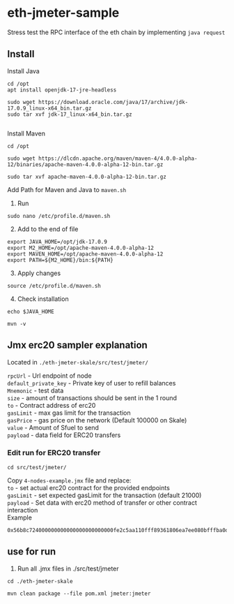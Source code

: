 # eth-jmeter-sample
Stress test the RPC interface of the eth chain by implementing `java request`

## Install 

Install Java


``` 
cd /opt
apt install openjdk-17-jre-headless

sudo wget https://download.oracle.com/java/17/archive/jdk-17.0.9_linux-x64_bin.tar.gz 
sudo tar xvf jdk-17_linux-x64_bin.tar.gz 


```
Install Maven


```
cd /opt

sudo wget https://dlcdn.apache.org/maven/maven-4/4.0.0-alpha-12/binaries/apache-maven-4.0.0-alpha-12-bin.tar.gz

sudo tar xvf apache-maven-4.0.0-alpha-12-bin.tar.gz
```

Add Path for Maven and Java to ``maven.sh``

1. Run
```
sudo nano /etc/profile.d/maven.sh
```
2. Add to the end of file
```
export JAVA_HOME=/opt/jdk-17.0.9
export M2_HOME=/opt/apache-maven-4.0.0-alpha-12
export MAVEN_HOME=/opt/apache-maven-4.0.0-alpha-12
export PATH=${M2_HOME}/bin:${PATH}
```
3. Apply changes 
```
source /etc/profile.d/maven.sh
```

4. Check installation
```
echo $JAVA_HOME

mvn -v

```

## Jmx erc20 sampler explanation
Located in ``./eth-jmeter-skale/src/test/jmeter/``

` rpcUrl ` - Url endpoint of node     
` default_private_key ` - Private key of user to refill balances    
` Mnemonic ` - test data    
` size ` - amount of transactions should be sent in the 1 round     
` to ` - Contract address of erc20    
` gasLimit ` - max gas limit for the transaction   
` gasPrice ` - gas price on the network (Default 100000 on Skale)   
` value ` - Amount of Sfuel to send   
` payload ` - data field for ERC20 transfers   


### Edit run for ERC20 transfer

```
cd src/test/jmeter/

```
Copy  ``4-nodes-example.jmx`` file  and replace:      
` to ` - set actual erc20 contract for the provided endpoints     
` gasLimit ` - set expected gasLimit for the transaction (default 21000)    
` payload ` - Set data with erc20 method of transfer or other contract interaction     
Example
```
0x56b8c724000000000000000000000000fe2c5aa110fff89361806ea7ee080bfffba0d3dd0000000000000000000000000000000000000000000000000000000000000000000000000000000000000000000000000000000000000000000000000000006
``` 



## use for run
1. Run all .jmx files in ./src/test/jmeter

```
cd ./eth-jmeter-skale

mvn clean package --file pom.xml jmeter:jmeter 

```

